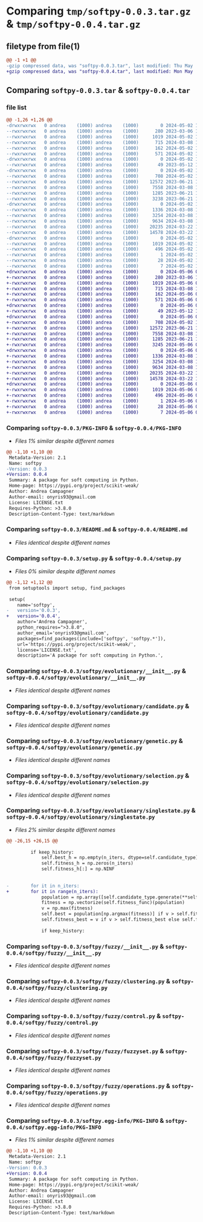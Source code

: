 # Comparing `tmp/softpy-0.0.3.tar.gz` & `tmp/softpy-0.0.4.tar.gz`

## filetype from file(1)

```diff
@@ -1 +1 @@
-gzip compressed data, was "softpy-0.0.3.tar", last modified: Thu May  2 10:43:02 2024, max compression
+gzip compressed data, was "softpy-0.0.4.tar", last modified: Mon May  6 06:30:41 2024, max compression
```

## Comparing `softpy-0.0.3.tar` & `softpy-0.0.4.tar`

### file list

```diff
@@ -1,26 +1,26 @@
-drwxrwxrwx   0 andrea    (1000) andrea    (1000)        0 2024-05-02 10:43:02.355692 softpy-0.0.3/
--rwxrwxrwx   0 andrea    (1000) andrea    (1000)      280 2023-03-06 10:54:52.000000 softpy-0.0.3/LICENSE
--rwxrwxrwx   0 andrea    (1000) andrea    (1000)     1019 2024-05-02 10:43:02.356693 softpy-0.0.3/PKG-INFO
--rwxrwxrwx   0 andrea    (1000) andrea    (1000)      715 2024-03-08 13:07:13.000000 softpy-0.0.3/README.md
--rwxrwxrwx   0 andrea    (1000) andrea    (1000)      162 2024-05-02 10:43:02.362820 softpy-0.0.3/setup.cfg
--rwxrwxrwx   0 andrea    (1000) andrea    (1000)      571 2024-05-02 10:41:23.000000 softpy-0.0.3/setup.py
-drwxrwxrwx   0 andrea    (1000) andrea    (1000)        0 2024-05-02 10:43:01.936905 softpy-0.0.3/softpy/
--rwxrwxrwx   0 andrea    (1000) andrea    (1000)       49 2023-05-12 17:24:06.000000 softpy-0.0.3/softpy/__init__.py
-drwxrwxrwx   0 andrea    (1000) andrea    (1000)        0 2024-05-02 10:43:02.160914 softpy-0.0.3/softpy/evolutionary/
--rwxrwxrwx   0 andrea    (1000) andrea    (1000)      708 2024-05-02 10:40:30.000000 softpy-0.0.3/softpy/evolutionary/__init__.py
--rwxrwxrwx   0 andrea    (1000) andrea    (1000)    12572 2023-06-21 10:17:14.000000 softpy-0.0.3/softpy/evolutionary/candidate.py
--rwxrwxrwx   0 andrea    (1000) andrea    (1000)     7558 2024-03-08 14:08:59.000000 softpy-0.0.3/softpy/evolutionary/genetic.py
--rwxrwxrwx   0 andrea    (1000) andrea    (1000)     1285 2023-06-21 10:13:20.000000 softpy-0.0.3/softpy/evolutionary/selection.py
--rwxrwxrwx   0 andrea    (1000) andrea    (1000)     3238 2023-06-21 10:16:53.000000 softpy-0.0.3/softpy/evolutionary/singlestate.py
-drwxrwxrwx   0 andrea    (1000) andrea    (1000)        0 2024-05-02 10:43:02.336680 softpy-0.0.3/softpy/fuzzy/
--rwxrwxrwx   0 andrea    (1000) andrea    (1000)     1336 2024-03-08 14:09:52.000000 softpy-0.0.3/softpy/fuzzy/__init__.py
--rwxrwxrwx   0 andrea    (1000) andrea    (1000)     3254 2024-03-08 14:08:45.000000 softpy-0.0.3/softpy/fuzzy/clustering.py
--rwxrwxrwx   0 andrea    (1000) andrea    (1000)     9634 2024-03-08 14:08:37.000000 softpy-0.0.3/softpy/fuzzy/control.py
--rwxrwxrwx   0 andrea    (1000) andrea    (1000)    20235 2024-03-22 11:48:08.000000 softpy-0.0.3/softpy/fuzzy/fuzzyset.py
--rwxrwxrwx   0 andrea    (1000) andrea    (1000)    14578 2024-03-22 11:52:40.000000 softpy-0.0.3/softpy/fuzzy/operations.py
-drwxrwxrwx   0 andrea    (1000) andrea    (1000)        0 2024-05-02 10:43:02.036371 softpy-0.0.3/softpy.egg-info/
--rwxrwxrwx   0 andrea    (1000) andrea    (1000)     1019 2024-05-02 10:43:01.000000 softpy-0.0.3/softpy.egg-info/PKG-INFO
--rwxrwxrwx   0 andrea    (1000) andrea    (1000)      496 2024-05-02 10:43:01.000000 softpy-0.0.3/softpy.egg-info/SOURCES.txt
--rwxrwxrwx   0 andrea    (1000) andrea    (1000)        1 2024-05-02 10:43:01.000000 softpy-0.0.3/softpy.egg-info/dependency_links.txt
--rwxrwxrwx   0 andrea    (1000) andrea    (1000)       28 2024-05-02 10:43:01.000000 softpy-0.0.3/softpy.egg-info/requires.txt
--rwxrwxrwx   0 andrea    (1000) andrea    (1000)        7 2024-05-02 10:43:01.000000 softpy-0.0.3/softpy.egg-info/top_level.txt
+drwxrwxrwx   0 andrea    (1000) andrea    (1000)        0 2024-05-06 06:30:41.294910 softpy-0.0.4/
+-rwxrwxrwx   0 andrea    (1000) andrea    (1000)      280 2023-03-06 10:54:52.000000 softpy-0.0.4/LICENSE
+-rwxrwxrwx   0 andrea    (1000) andrea    (1000)     1019 2024-05-06 06:30:41.296915 softpy-0.0.4/PKG-INFO
+-rwxrwxrwx   0 andrea    (1000) andrea    (1000)      715 2024-03-08 13:07:13.000000 softpy-0.0.4/README.md
+-rwxrwxrwx   0 andrea    (1000) andrea    (1000)      162 2024-05-06 06:30:41.307911 softpy-0.0.4/setup.cfg
+-rwxrwxrwx   0 andrea    (1000) andrea    (1000)      571 2024-05-06 06:29:53.000000 softpy-0.0.4/setup.py
+drwxrwxrwx   0 andrea    (1000) andrea    (1000)        0 2024-05-06 06:30:40.415643 softpy-0.0.4/softpy/
+-rwxrwxrwx   0 andrea    (1000) andrea    (1000)       49 2023-05-12 17:24:06.000000 softpy-0.0.4/softpy/__init__.py
+drwxrwxrwx   0 andrea    (1000) andrea    (1000)        0 2024-05-06 06:30:40.962380 softpy-0.0.4/softpy/evolutionary/
+-rwxrwxrwx   0 andrea    (1000) andrea    (1000)      708 2024-05-02 10:40:30.000000 softpy-0.0.4/softpy/evolutionary/__init__.py
+-rwxrwxrwx   0 andrea    (1000) andrea    (1000)    12572 2023-06-21 10:17:14.000000 softpy-0.0.4/softpy/evolutionary/candidate.py
+-rwxrwxrwx   0 andrea    (1000) andrea    (1000)     7558 2024-03-08 14:08:59.000000 softpy-0.0.4/softpy/evolutionary/genetic.py
+-rwxrwxrwx   0 andrea    (1000) andrea    (1000)     1285 2023-06-21 10:13:20.000000 softpy-0.0.4/softpy/evolutionary/selection.py
+-rwxrwxrwx   0 andrea    (1000) andrea    (1000)     3245 2024-05-06 06:29:19.000000 softpy-0.0.4/softpy/evolutionary/singlestate.py
+drwxrwxrwx   0 andrea    (1000) andrea    (1000)        0 2024-05-06 06:30:41.253556 softpy-0.0.4/softpy/fuzzy/
+-rwxrwxrwx   0 andrea    (1000) andrea    (1000)     1336 2024-03-08 14:09:52.000000 softpy-0.0.4/softpy/fuzzy/__init__.py
+-rwxrwxrwx   0 andrea    (1000) andrea    (1000)     3254 2024-03-08 14:08:45.000000 softpy-0.0.4/softpy/fuzzy/clustering.py
+-rwxrwxrwx   0 andrea    (1000) andrea    (1000)     9634 2024-03-08 14:08:37.000000 softpy-0.0.4/softpy/fuzzy/control.py
+-rwxrwxrwx   0 andrea    (1000) andrea    (1000)    20235 2024-03-22 11:48:08.000000 softpy-0.0.4/softpy/fuzzy/fuzzyset.py
+-rwxrwxrwx   0 andrea    (1000) andrea    (1000)    14578 2024-03-22 11:52:40.000000 softpy-0.0.4/softpy/fuzzy/operations.py
+drwxrwxrwx   0 andrea    (1000) andrea    (1000)        0 2024-05-06 06:30:40.632445 softpy-0.0.4/softpy.egg-info/
+-rwxrwxrwx   0 andrea    (1000) andrea    (1000)     1019 2024-05-06 06:30:39.000000 softpy-0.0.4/softpy.egg-info/PKG-INFO
+-rwxrwxrwx   0 andrea    (1000) andrea    (1000)      496 2024-05-06 06:30:40.000000 softpy-0.0.4/softpy.egg-info/SOURCES.txt
+-rwxrwxrwx   0 andrea    (1000) andrea    (1000)        1 2024-05-06 06:30:39.000000 softpy-0.0.4/softpy.egg-info/dependency_links.txt
+-rwxrwxrwx   0 andrea    (1000) andrea    (1000)       28 2024-05-06 06:30:39.000000 softpy-0.0.4/softpy.egg-info/requires.txt
+-rwxrwxrwx   0 andrea    (1000) andrea    (1000)        7 2024-05-06 06:30:39.000000 softpy-0.0.4/softpy.egg-info/top_level.txt
```

### Comparing `softpy-0.0.3/PKG-INFO` & `softpy-0.0.4/PKG-INFO`

 * *Files 1% similar despite different names*

```diff
@@ -1,10 +1,10 @@
 Metadata-Version: 2.1
 Name: softpy
-Version: 0.0.3
+Version: 0.0.4
 Summary: A package for soft computing in Python.
 Home-page: https://pypi.org/project/scikit-weak/
 Author: Andrea Campagner
 Author-email: onyris93@gmail.com
 License: LICENSE.txt
 Requires-Python: >3.8.0
 Description-Content-Type: text/markdown
```

### Comparing `softpy-0.0.3/README.md` & `softpy-0.0.4/README.md`

 * *Files identical despite different names*

### Comparing `softpy-0.0.3/setup.py` & `softpy-0.0.4/setup.py`

 * *Files 0% similar despite different names*

```diff
@@ -1,12 +1,12 @@
 from setuptools import setup, find_packages
 
 setup(
    name='softpy',
-   version='0.0.3',
+   version='0.0.4',
    author='Andrea Campagner',
    python_requires=">3.8.0",
    author_email='onyris93@gmail.com',
    packages=find_packages(include=['softpy', 'softpy.*']),
    url='https://pypi.org/project/scikit-weak/',
    license='LICENSE.txt',
    description='A package for soft computing in Python.',
```

### Comparing `softpy-0.0.3/softpy/evolutionary/__init__.py` & `softpy-0.0.4/softpy/evolutionary/__init__.py`

 * *Files identical despite different names*

### Comparing `softpy-0.0.3/softpy/evolutionary/candidate.py` & `softpy-0.0.4/softpy/evolutionary/candidate.py`

 * *Files identical despite different names*

### Comparing `softpy-0.0.3/softpy/evolutionary/genetic.py` & `softpy-0.0.4/softpy/evolutionary/genetic.py`

 * *Files identical despite different names*

### Comparing `softpy-0.0.3/softpy/evolutionary/selection.py` & `softpy-0.0.4/softpy/evolutionary/selection.py`

 * *Files identical despite different names*

### Comparing `softpy-0.0.3/softpy/evolutionary/singlestate.py` & `softpy-0.0.4/softpy/evolutionary/singlestate.py`

 * *Files 2% similar despite different names*

```diff
@@ -26,15 +26,15 @@
 
         if keep_history:
             self.best_h = np.empty(n_iters, dtype=self.candidate_type)
             self.fitness_h = np.zeros(n_iters)
             self.fitness_h[:] = np.NINF
 
 
-        for it in n_iters:
+        for it in range(n_iters):
             population = np.array([self.candidate_type.generate(**self.kwargs) for i in range(self.pop_size)])
             fitness = np.vectorize(self.fitness_func)(population)
             v = np.max(fitness)
             self.best = population[np.argmax(fitness)] if v > self.fitness_best else self.best
             self.fitness_best = v if v > self.fitness_best else self.fitness_best
 
             if keep_history:
```

### Comparing `softpy-0.0.3/softpy/fuzzy/__init__.py` & `softpy-0.0.4/softpy/fuzzy/__init__.py`

 * *Files identical despite different names*

### Comparing `softpy-0.0.3/softpy/fuzzy/clustering.py` & `softpy-0.0.4/softpy/fuzzy/clustering.py`

 * *Files identical despite different names*

### Comparing `softpy-0.0.3/softpy/fuzzy/control.py` & `softpy-0.0.4/softpy/fuzzy/control.py`

 * *Files identical despite different names*

### Comparing `softpy-0.0.3/softpy/fuzzy/fuzzyset.py` & `softpy-0.0.4/softpy/fuzzy/fuzzyset.py`

 * *Files identical despite different names*

### Comparing `softpy-0.0.3/softpy/fuzzy/operations.py` & `softpy-0.0.4/softpy/fuzzy/operations.py`

 * *Files identical despite different names*

### Comparing `softpy-0.0.3/softpy.egg-info/PKG-INFO` & `softpy-0.0.4/softpy.egg-info/PKG-INFO`

 * *Files 1% similar despite different names*

```diff
@@ -1,10 +1,10 @@
 Metadata-Version: 2.1
 Name: softpy
-Version: 0.0.3
+Version: 0.0.4
 Summary: A package for soft computing in Python.
 Home-page: https://pypi.org/project/scikit-weak/
 Author: Andrea Campagner
 Author-email: onyris93@gmail.com
 License: LICENSE.txt
 Requires-Python: >3.8.0
 Description-Content-Type: text/markdown
```

